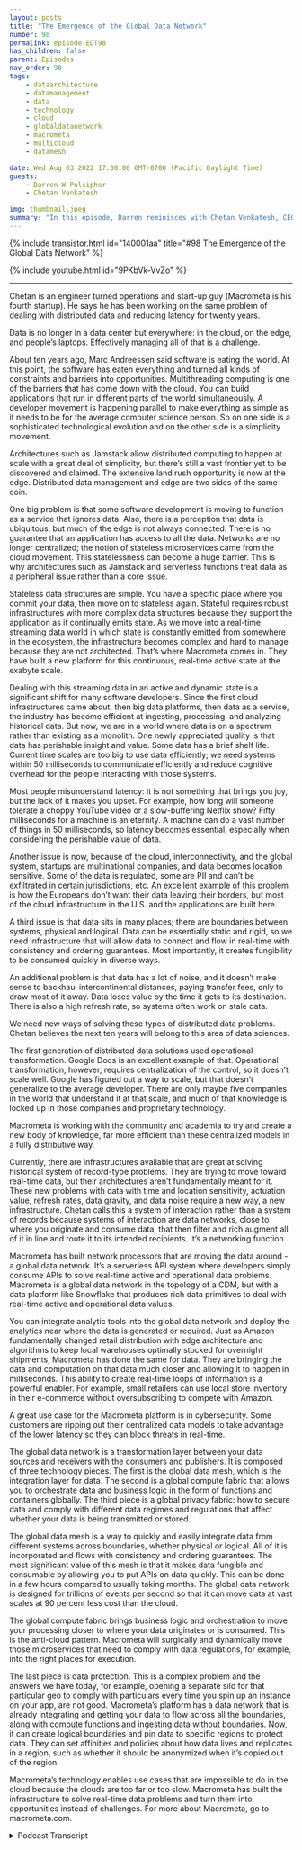 ```yaml
---
layout: posts
title: "The Emergence of the Global Data Network"
number: 98
permalink: episode-EDT98
has_children: false
parent: Episodes
nav_order: 98
tags:
    - dataarchitecture
    - datamanagement
    - data
    - technology
    - cloud
    - globaldatanetwork
    - macrometa
    - multicloud
    - datamesh

date: Wed Aug 03 2022 17:00:00 GMT-0700 (Pacific Daylight Time)
guests:
    - Darren W Pulsipher
    - Chetan Venkatesh

img: thumbnail.jpeg
summary: "In this episode, Darren reminisces with Chetan Venkatesh, CEO of MacroMeta. Venkatesh has a long history of data management from the beginning days of Grid Computing and has started MacroMeta to tackle data management across the globally dispersed edge, data centers, and clouds. "
---
```


{% include transistor.html id="140001aa" title="#98 The Emergence of the Global Data Network" %}

{% include youtube.html id="9PKbVk-VvZo" %}

---

Chetan is an engineer turned operations and start-up guy (Macrometa is his fourth startup). He says he has been working on the same problem of dealing with distributed data and reducing latency for twenty years.

Data is no longer in a data center but everywhere: in the cloud, on the edge, and people’s laptops. Effectively managing all of that is a challenge.

About ten years ago, Marc Andreessen said software is eating the world. At this point, the software has eaten everything and turned all kinds of constraints and barriers into opportunities. Multithreading computing is one of the barriers that has come down with the cloud. You can build applications that run in different parts of the world simultaneously. A developer movement is happening parallel to make everything as simple as it needs to be for the average computer science person. So on one side is a sophisticated technological evolution and on the other side is a simplicity movement.

Architectures such as Jamstack allow distributed computing to happen at scale with a great deal of simplicity, but there’s still a vast frontier yet to be discovered and claimed. The extensive land rush opportunity is now at the edge. Distributed data management and edge are two sides of the same coin.

One big problem is that some software development is moving to function as a service that ignores data. Also, there is a perception that data is ubiquitous, but much of the edge is not always connected. There is no guarantee that an application has access to all the data. Networks are no longer centralized; the notion of stateless microservices came from the cloud movement. This statelessness can become a huge barrier. This is why architectures such as Jamstack and serverless functions treat data as a peripheral issue rather than a core issue.

Stateless data structures are simple. You have a specific place where you commit your data, then move on to stateless again. Stateful requires robust infrastructures with more complex data structures because they support the application as it continually emits state. As we move into a real-time streaming data world in which state is constantly emitted from somewhere in the ecosystem, the infrastructure becomes complex and hard to manage because they are not architected. That’s where Macrometa comes in. They have built a new platform for this continuous, real-time active state at the exabyte scale.

Dealing with this streaming data in an active and dynamic state is a significant shift for many software developers. Since the first cloud infrastructures came about, then big data platforms, then data as a service, the industry has become efficient at ingesting, processing, and analyzing historical data. But now, we are in a world where data is on a spectrum rather than existing as a monolith. One newly appreciated quality is that data has perishable insight and value. Some data has a brief shelf life. Current time scales are too big to use data efficiently; we need systems within 50 milliseconds to communicate efficiently and reduce cognitive overhead for the people interacting with those systems.

Most people misunderstand latency: it is not something that brings you joy, but the lack of it makes you upset. For example, how long will someone tolerate a choppy YouTube video or a slow-buffering Netflix show? Fifty milliseconds for a machine is an eternity. A machine can do a vast number of things in 50 milliseconds, so latency becomes essential, especially when considering the perishable value of data.

Another issue is now, because of the cloud, interconnectivity, and the global system, startups are multinational companies, and data becomes location sensitive. Some of the data is regulated, some are PII and can’t be exfiltrated in certain jurisdictions, etc. An excellent example of this problem is how the Europeans don’t want their data leaving their borders, but most of the cloud infrastructure in the U.S. and the applications are built here.

A third issue is that data sits in many places; there are boundaries between systems, physical and logical. Data can be essentially static and rigid, so we need infrastructure that will allow data to connect and flow in real-time with consistency and ordering guarantees. Most importantly, it creates fungibility to be consumed quickly in diverse ways.

An additional problem is that data has a lot of noise, and it doesn’t make sense to backhaul intercontinental distances, paying transfer fees, only to draw most of it away. Data loses value by the time it gets to its destination. There is also a high refresh rate, so systems often work on stale data.

We need new ways of solving these types of distributed data problems. Chetan believes the next ten years will belong to this area of data sciences.

The first generation of distributed data solutions used operational transformation. Google Docs is an excellent example of that. Operational transformation, however, requires centralization of the control, so it doesn’t scale well. Google has figured out a way to scale, but that doesn’t generalize to the average developer. There are only maybe five companies in the world that understand it at that scale, and much of that knowledge is locked up in those companies and proprietary technology.

Macrometa is working with the community and academia to try and create a new body of knowledge, far more efficient than these centralized models in a fully distributive way.

Currently, there are infrastructures available that are great at solving historical system of record-type problems. They are trying to move toward real-time data, but their architectures aren’t fundamentally meant for it. These new problems with data with time and location sensitivity, actuation value, refresh rates, data gravity, and data noise require a new way, a new infrastructure. Chetan calls this a system of interaction rather than a system of records because systems of interaction are data networks, close to where you originate and consume data, that then filter and rich augment all of it in line and route it to its intended recipients. It’s a networking function.

Macrometa has built network processors that are moving the data around - a global data network. It’s a serverless API system where developers simply consume APIs to solve real-time active and operational data problems. Macrometa is a global data network in the topology of a CDM, but with a data platform like Snowflake that produces rich data primitives to deal with real-time active and operational data values.

You can integrate analytic tools into the global data network and deploy the analytics near where the data is generated or required. Just as Amazon fundamentally changed retail distribution with edge architecture and algorithms to keep local warehouses optimally stocked for overnight shipments, Macrometa has done the same for data. They are bringing the data and computation on that data much closer and allowing it to happen in milliseconds. This ability to create real-time loops of information is a powerful enabler. For example, small retailers can use local store inventory in their e-commerce without oversubscribing to compete with Amazon.

A great use case for the Macrometa platform is in cybersecurity. Some customers are ripping out their centralized data models to take advantage of the lower latency so they can block threats in real-time.

The global data network is a transformation layer between your data sources and receivers with the consumers and publishers. It is composed of three technology pieces. The first is the global data mesh, which is the integration layer for data. The second is a global compute fabric that allows you to orchestrate data and business logic in the form of functions and containers globally. The third piece is a global privacy fabric: how to secure data and comply with different data regimes and regulations that affect whether your data is being transmitted or stored.

The global data mesh is a way to quickly and easily integrate data from different systems across boundaries, whether physical or logical. All of it is incorporated and flows with consistency and ordering guarantees. The most significant value of this mesh is that it makes data fungible and consumable by allowing you to put APIs on data quickly. This can be done in a few hours compared to usually taking months. The global data network is designed for trillions of events per second so that it can move data at vast scales at 90 percent less cost than the cloud.

The global compute fabric brings business logic and orchestration to move your processing closer to where your data originates or is consumed. This is the anti-cloud pattern. Macrometa will surgically and dynamically move those microservices that need to comply with data regulations, for example, into the right places for execution.

The last piece is data protection. This is a complex problem and the answers we have today, for example, opening a separate silo for that particular geo to comply with particulars every time you spin up an instance on your app, are not good. Macrometa’s platform has a data network that is already integrating and getting your data to flow across all the boundaries, along with compute functions and ingesting data without boundaries. Now, it can create logical boundaries and pin data to specific regions to protect data. They can set affinities and policies about how data lives and replicates in a region, such as whether it should be anonymized when it’s copied out of the region.

Macrometa’s technology enables use cases that are impossible to do in the cloud because the clouds are too far or too slow. Macrometa has built the infrastructure to solve real-time data problems and turn them into opportunities instead of challenges. For more about Macrometa, go to macrometa.com. 


<details>
<summary> Podcast Transcript </summary>

<p>﻿1</p>
<p>Hello, thisis Darren Pulsipher, chief solutionarchitect of public sector at Intel.</p>
<p>And welcome to Embracing</p>
<p>Digital Transformation,where we investigate effective change,leveraging people, processand technology.</p>
<p>On today's episode,the emergence of the Global Data Networkwith co-founder and CEO of MacroMeta,</p>
<p>Chetan</p>
<p>Venkatesh.</p>
<p>Chetan welcome to the show.</p>
<p>Thank you very much, Darren.</p>
<p>It's a pleasure to be here.</p>
<p>I appreciate the opportunity.</p>
<p>So, Chetan, you are the CEOand co-founder of MacroMeta.</p>
<p>Why did you do this?</p>
<p>Well, you know, some people think I'mjust a sucker for punishmentbecause this is my fourth startup, Darren.</p>
<p>And, you know, I like to trulyhave been solvingthe same problem for 20 years now.</p>
<p>But, you know, it's what I call the spiralstaircase where you're sort of going up.</p>
<p>So you sort of see the same things,but you see them from different elevationsand that gives youa different perspective.</p>
<p>So just my background.</p>
<p>I'm an engineer turned,you know, operations and startup guyprimarily because Iwas not a great engineer,</p>
<p>I was an okay engineer,and there were peoplewho are way better than me.</p>
<p>And when I started to work with customers,</p>
<p>I realized, Hey, this is something I cando, which is take all this complextechnical stuffand translate it into the world of thecustomer in a way that makes sense to thembecause they don't careabout all this technical things.</p>
<p>They just want to solve a problem.</p>
<p>And so, yeah, I luckily for me,there's a place in the world.</p>
<p>So I was able to sort oftake those complex technical ideas and,and turn that into business value.</p>
<p>And I've been working in data basesand datainfrastructure for 22 years,three startups prior to this,most of them dealing with distributed dataand trying to reduce latency.</p>
<p>So I've been trying to help the worldsave milliseconds for 20 years now.</p>
<p>Yeah.</p>
<p>So I might have given you, you know,a few seconds back in your life, Darren.</p>
<p>Well, there you go.</p>
<p>Thank you very much for this.</p>
<p>I want to know what you did with those.</p>
<p>I completely wasted on downloadingcat videos on YouTube.</p>
<p>That's what I did.</p>
<p>Well, my my mission is accomplished.</p>
<p>Well, I'm glad that you're up leveling,because you and I are very similarthis way.</p>
<p>I'm an okay engineer.</p>
<p>Software engineer,but where my superpowers like yours.</p>
<p>Right.</p>
<p>I can take really complex ideas andmake it easier for people to understand.</p>
<p>So we'll see how good both of us do today.</p>
<p>Making the complex worldof data management,especially now that data is no longerin your data center.</p>
<p>Right.</p>
<p>It's it's in the cloud. It's on the edge.</p>
<p>It's on people's laptops.</p>
<p>It's on mobiledevice. It's everywhere now.</p>
<p>And how do you effectively manageall of that?</p>
<p>That's that's going to be tough.</p>
<p>Yeah.</p>
<p>You know, we live, I think, insort of the wild west of data now.</p>
<p>You know, Marc</p>
<p>Andreessen said something like</p>
<p>Software is eating the world or somethingand that about ten, 12 years back.</p>
<p>And I think software is sortof eating everything at this point.</p>
<p>And largely turned,you know, all kinds of constraintsand barriers into opportunities.</p>
<p>And one of the barriersthat's come down with cloudnow is just multi reason computing.</p>
<p>You canyou can basically build applicationsthat run in different parts of the worldat the same time. How crazy is that?</p>
<p>And it's pretty crazywhen you think about it.</p>
<p>You Yeah.</p>
<p>And more importantly,</p>
<p>I think what's exciting is thatthere is this developer movementthat's happening in parallelto make everythingsimple, as simple as it needs to befor you to be able to use them.</p>
<p>The averageperson, you know, with somecomputer science backgroundcan build these types of things.</p>
<p>So it's really interestingbecause we've got on one sidethis very sophisticated technologyevolution and the other sidea simplicity movementcoming from developersto make everything simple and easy to use.</p>
<p>And you're seeing fabulous, amazingconstructs like Jam Stack, for example,that allow this sort of distributedcomputing to happen at scalewith a great deal of simplicityand super exciting stuff.</p>
<p>But, you know,there's still so much of openspace and vastfrontier yet to be discovered and cleaned.</p>
<p>And I think that's sort of the big landrush opportunity at the edge.</p>
<p>Distributed data management in edgeare just two sides of the same coin.</p>
<p>They're almost synonyms in many ways.</p>
<p>So yeah, what I found onthis is really interestingbecause you talkedabout the software developersand that whole communitythat's been built aroundserverless function as a service.</p>
<p>Like jam stacks and things like that.</p>
<p>They all ignore data.</p>
<p>Yeah.</p>
<p>There's this obsession.</p>
<p>That datais ubiquitously available everywhere.</p>
<p>And what I have learned by workinga lot on the edge is</p>
<p>I have a lot of edgenow that isn't connected all the time.</p>
<p>I can't guarantee that my applicationhas access to all the data all the time.</p>
<p>So this is a bit this is a big problem.</p>
<p>It is a huge problem.</p>
<p>And, you know, a part of it is that we'vebeen spoiled by centralized computing.</p>
<p>You know, think about it all.</p>
<p>Your network was centralized, right?</p>
<p>Hey, you bring all your data andturn it into one giant pile in one place,and then you can slice and dice itwith consistencywith all these different guaranteesthat are called acid.</p>
<p>You know, all that fun stuff, right?</p>
<p>And so we got spoiled.</p>
<p>And so one of the thingsthat came out of the cloud movement,which is a pattern in the cloud, butis an anti pattern when it comes to datamanagement, especially distributed data,is this notion of stateless microservices.</p>
<p>You know, stateless worksgreat for decoupling data and compute.</p>
<p>But to your point,when data is distributedand you need to bring compute toour data is not we're not shipping datato our computers that statelessnessends up becoming the huge barrier.</p>
<p>And so you actually need to embracea more stateful way of doing things.</p>
<p>And so you're right, you'reabsolutely right.</p>
<p>People have not figured outhow to do stateful things.</p>
<p>And that's why Jam Stack and all theseserverless functions and all that stufftreat data as sort of a second classcitizen, as a sort of a,you know, a peripheral issue,not a core issue.</p>
<p>Yeah. Which I think is hilarious, right.</p>
<p>When you think about it,why do we even write code?</p>
<p>Yeah, to do something with data.</p>
<p>To do something with data.</p>
<p>Well, I guess if you're a gamerand now you're still doing somethingwith data, but you.</p>
<p>Know, I mean, yeah, yeah.</p>
<p>I mean.</p>
<p>You always are.</p>
<p>And so this concept of,oh, I'm just I'm stateless.</p>
<p>I don't get I,</p>
<p>I don't know where it came from exceptexcept for, I guess, a very focusedand myopic view of the present.</p>
<p>But the future that we have today,it falls apart.</p>
<p>Well, you know, I if I could take a minuteto talk about state versus statelessness,because it's an really interesting issuewe don't appreciate.</p>
<p>And they'll give a little bitof a historical picture here.</p>
<p>We don't appreciate statelessnessas really a consequence of very good</p>
<p>UNIX design philosophy.</p>
<p>Like POSIX basically cleaned up stateand said State has to be thesediscrete things and it goesinto specific places at specific times.</p>
<p>And it created this very clean separationbetween compute and state and allowed,you know, statelessness to come as a as asa, as a first order consequence of that.</p>
<p>Right or state fulness.</p>
<p>You know, if you it complicatesthe state complicates everything.</p>
<p>It makes everything expensive. Oh,yeah, yeah, yeah.</p>
<p>And it forces peopleto start thinking in data structuresthat are not easy to reason with.</p>
<p>And that's the hardest problemabout state.</p>
<p>You know, when you're stateless, your datastructures are super simple, right?</p>
<p>And you have a very specific way placesat which you commit your dataand then you move onand you stateless again. Right?</p>
<p>So you kind of,you know, build up a little bit of stateand then you write itand then you move on.</p>
<p>So at any point you lose something.</p>
<p>It's that little bit of intermediary statethat you build up, right?</p>
<p>Versus in stateful,you need infrastructuresthat are far more powerful,that are even structurally more complexbecause they're supporting the applicationas it continually emits state.</p>
<p>And we're moving into a real timestreamingdata world and that's continuallyemitting state from somewhere.</p>
<p>And so the infrastructuresare just not designed for that.</p>
<p>And that's where my company Macromediacomes in, because we really builta new platform for this sort ofcontinuous, real time active statethat is happening at the Zara better,you know, whatever gajillionbyte scale scheduling invites.</p>
<p>Yeah, exactly.</p>
<p>You know, this is interestingbecause I've been doing a lot of researchin O.T infrastructureand the difference between opportunityot how state ownedall Iot devices have state right.</p>
<p>And I think this is fascinatingthat you brought up thatyou know the IT worldwe kind of separated the two.</p>
<p>Maybe why that might bewhy there's so much contentionbetween the opportunity professionalsand industries as a whole,because on the IT side,we've kind of ignored state.</p>
<p>But I like how you said nowwe've got streaming data that has activedynamic state.</p>
<p>I mean that'sthat's a major shift for a lot of I.T.software developers.</p>
<p>Yeah.</p>
<p>You know,</p>
<p>I mean, again, I take an evolutionaryperspective.</p>
<p>Almost everything we've done with datais historical in nature.</p>
<p>We're great at looking at the rearviewmirror and saying, ha, you know, that</p>
<p>I passed that thing already or a pastthis last quarter or last season.</p>
<p>But we're terribleat looking at the windscreenand seeing what's coming our way.</p>
<p>Our systems don't support that,which is counterintuitive.</p>
<p>You'd think that, you know,just given the human,you know, neural bias, right, towardspredicting the future,we would have been overly investedin technologies that allow you to processdata in real time.</p>
<p>But no, we've actually builta great competence and process and datathat's historical.</p>
<p>And that's actually what what'swhat's really, in my opinion,the shift that's happening this decade.</p>
<p>A lot of what we didsince the first cloud infrastructures cameand then the big dataplatforms came and then,you know, data as a service started in</p>
<p>March was just get very efficientat ingesting and processingand analyzing historical data.</p>
<p>But now we're starting to get into a worldwhere data needs to be,you know, kind ofyou need to think of data as on a spectrumrather than as these, you know, just onemonolithic, monolithic thing, because datahas maybe five or six qualitiesthat are now starting to get appreciate.</p>
<p>The first one is data has perishableinsight, value data has shelf life.</p>
<p>Right.</p>
<p>I when you first brought this up,</p>
<p>I thought this is hilariousbecause the first thing that came tomy mind is bananas, right?</p>
<p>Because bananas it I lived in Brazilfor two yearsand I know what real ripe bananas are.</p>
<p>We don't have those in the U.S.unless they're like, totally brown. Yeah.</p>
<p>But to have a very ripe banana,you watch it go through its progressand then it spoils.</p>
<p>So you're saying the same sort of thingwith data.</p>
<p>It has really important value,but as time goeson, that value can spoil over time.</p>
<p>Right.</p>
<p>They have their shelf life and data.</p>
<p>And I think of then, you know,there's different types of shelf life.</p>
<p>There's datathat is valid in tens of milliseconds,you know, hundreds of milliseconds.</p>
<p>There's some value there.</p>
<p>And then it's sort of the halflife of that datajust sort of falls off the cliff.</p>
<p>There's not not enough valuable things.</p>
<p>And then there's other forms of datathat are sort of really hundredsof milliseconds of secondsand so on and so forth.</p>
<p>The big data systemsreally operate at the level of,you know, many seconds,multiple seconds and onwards to minutes.</p>
<p>But substantially, almost everythingwe want to do, which comes with theyou know, which comeswith trying to interactbetween systems or people in systems.</p>
<p>You know, those timescales are too big,our brains too fast for those timescales.</p>
<p>So we need systemsthat are really within 50 millisecondsfor us to build,you know, to be able to communicateefficiently and reduce cognitive overheadfor those people who are interactingwith those systems.</p>
<p>Latency is actually it's not it's notlatency is a big cognitive overloadfor most people. I mean, imaginewatching a choppy video on YouTube.</p>
<p>You hate it, right?</p>
<p>I mean. We go, oh, yeah, yeah,</p>
<p>I change channel.</p>
<p>You change channels, right?</p>
<p>I mean, the minute your Netflix startsto buffering your screen, you know,you're like,what's going on? And you know, you're up.</p>
<p>So latency, most people misunderstand.</p>
<p>It's not something that gives you joy.</p>
<p>The lack of latency makes you very upsetand angry.</p>
<p>It's just a cognitive functionof our brains right now.</p>
<p>That's human latency, right?</p>
<p>Our perceptions of latencyare like 75 milliseconds and beloware 50 milliseconds, and below 50milliseconds for a machine is an eternity.</p>
<p>You know, it can do a gazillion thingsin those 50 milliseconds.</p>
<p>So latency ends up becoming sort of thisvery key thing.</p>
<p>And so when you start to look through,you know, data has shelf lifeand perishable valuethere, you just start to see problemsin a little bitof a different perspective.</p>
<p>The second issue isand now because of cloud and, you know,interconnectivity and global system,the startups are global companies.</p>
<p>Now, it's not like the old dayswhere you had to be an IBM,you know, to be in 20 countries. Right.</p>
<p>I mean, my tiny little startup,</p>
<p>Right.</p>
<p>We operate in all these different regimes.</p>
<p>And so everyone's globaland their data is location sensitive.</p>
<p>Now, some of that data is probablyregulated.</p>
<p>You know,you've got some PII, you're connecting.</p>
<p>And guess what,if you're in certain jurisdictions,that data can't be exfiltrated.</p>
<p>You shouldn't be sending itout of the country.</p>
<p>This whole privacy shield,you know, thing that happenedbetween the US and Europeis a great example of that.</p>
<p>The Europeans really don't want their dataleaving their borders,you know, and unfortunately, guess what?</p>
<p>All the cloudinfrastructure is mostly hereand we build our applications here.</p>
<p>You know, it'snot because we want everyone's data, it'sjust because this is where we builtthe data centers in the clouds.</p>
<p>Right. Right.</p>
<p>So so there are some interesting problemswith data center relocation, anything.</p>
<p>The third part of this is also that datasets in all these kinds of places.</p>
<p>There are boundariesbetween systems, physical boundaries.</p>
<p>There are different data centers.</p>
<p>They're different parts of the worldare geographically distributedor there are logical boundaries,which is I've got an app that needs datathat's in this part of the business.</p>
<p>And another part of datathat's in a, you know, supply chainwith a partner, for example.</p>
<p>So dataessentially is very static in origin.</p>
<p>And what we need is infrastructuresthat allow you to connectdata, get it flowing in real timewith consistency guarantees,with ordering guarantees,but most importantly,be able to turn that dataand know you know, fungibility, createfungibility with the data,allow it to be consumedvery rapidly and quickly in diverse waysthrough putting APIs on that data.</p>
<p>So that's sort of the second thingthat's driving a lot of this movementaway, right towards distributed,which is the location and the boundaries.</p>
<p>And third thing is a lot of datajust has a lot of noise in it.</p>
<p>There's very little signal, lots of noise,and it makes no sense to backhaulall of that dataintercontinental distances,paying transfer fees to our networkproviders only to draw most of it away.</p>
<p>You know, when we get it all therebecause we're filtering or aggregatingor doing things like that.</p>
<p>So when you start to appreciate,you know, these aspects of data gravity,that data originatesin certain places and loses valueby the time it gets to its destinationthat there is location, boundariesand sensitivity to those things.</p>
<p>There's also highrefresh rate and changes in data, right?</p>
<p>I mean, a lot of systems are busychange to process data.</p>
<p>You know,</p>
<p>I'll take data from this system, processit and push it on to the next thing.</p>
<p>Right.</p>
<p>And what ends up happeningis, you know, you start to see datathat is very high refresh rate.</p>
<p>And so systems are working on staleversions of data.</p>
<p>They're not seeing the latest versionof the datathey've computed on somethingthat's stale.</p>
<p>It's kind of likethe whole Scarlett problem.</p>
<p>When we look into the sky,we're seeing light from starsthat came up billionairesback, right? A million years back.</p>
<p>Yeah, well, guess what?</p>
<p>In terms of latency,your system is seeing datathat could, you know, metaphoricallyspeaking, is a million years old.</p>
<p>It's it's useless.</p>
<p>You know, that's because it's stilland so we need new infrastructures.</p>
<p>We need new ways of solvingthese type of distributed data problems.</p>
<p>And, you know, I'm</p>
<p>I think the next ten years belongs to thisthis area of data sciences. So.</p>
<p>So do you think this is I mean, can Im</p>
<p>I just going to fix thiswith this infrastructure changesor is this going to cause a paradigmshift as in programing models as wellwhere or can I can I leverage what I'vewhat I've just spentthe last 20 years doing right.</p>
<p>Can I leverage that stuff in in thisnew world where data is king or not?</p>
<p>I know you see where I'm going with that.</p>
<p>No, I think it has to be incremental.</p>
<p>Otherwise it's not going to get broadscale adoption.</p>
<p>I mean, we are an incremental speciesand civilization, right.</p>
<p>Disruptive changes,as much as they're disruptive,still have some sort of an on on rampon on board that you can get on the right.</p>
<p>And I think we saw thatwith the first generationof distributed data solutions,a lot of folks tried to build distributeddata solutionsusing some exotic technologies.</p>
<p>You know, maybe five, ten years back,there was those technologies calledoperational transformation.</p>
<p>And, you know,</p>
<p>Google Docs is a great example of that.</p>
<p>And everybodythought operational transformation ishow we're going to solve this data problemfor distributed data.</p>
<p>But operational transformationrequires centralization of the control.</p>
<p>There.</p>
<p>And so it doesn't scale very wellbecause the more participants you havethat are trained to distribute dataand coordinate consistencyin ordering of data, in that centralizedlayer becomes a chokepoint.</p>
<p>Now, in Google's case,they've got extensive infrastructure,very smart scientists,and they've figured out a wayto make operational transformation workat scale with things like Google Docs.</p>
<p>But that doesn't generalizevery well to the average developer, right.</p>
<p>In fact, if you think about distributeddata problems,there aremaybe only five companies in the worldthat really understand it at that scale.</p>
<p>Stats Amazon, Google, Facebookand your and Google.</p>
<p>Right. Those are the five companies. Yeah.</p>
<p>And so most of the body of knowledgeabout how to solve distributed dataat scale is locked up in those companiesand proprietary tech in, youknow, in Indiaand what we're doing at macroat least is sort of working with communityas well as with the with with academiato try and createjust a new body of knowledge,far more efficient than some of these,you know, centralized modelsto be able to do thisin a fully distributive way.</p>
<p>You know, this this reminds mea lot of the problem that wasprevalent in the late ninetiesand early 2000with high performance computing,same same similar type of problemwhen they startedbuilding the first clouds,which they call grids.</p>
<p>Yeah.</p>
<p>With disparate systemsscattered all over the place,they have the same sort of problem.</p>
<p>I have data that needs to be scatteredall over the place, but I need itwith low latency.</p>
<p>I need it as close to the computeas it is.</p>
<p>Do we have any learnings from from that,that old grid storage space?</p>
<p>Absolutely.</p>
<p>I mean, Hadoop is and is theis the consequence of that, right?</p>
<p>Yeah, that's. True. Yeah.</p>
<p>I think great things came out of the HPCclustering grid stuff.</p>
<p>I mean, you're giving me memoriesover here and remembering</p>
<p>Linux in the Bill</p>
<p>Wolff project from back in the early 2000.</p>
<p>That's right.</p>
<p>It was so exciting because suddenlyyou could put things together.</p>
<p>There was another amazing I'm sorry,</p>
<p>I'm going to reminisce for a second,but one of my. Oh, that's fine.</p>
<p>One of my favorite projectsfrom that time wasa project called Mosaics Open Mosaics from</p>
<p>I remember,</p>
<p>I think it might have been a universityin Israel that that did that.</p>
<p>I believe it was a moshesomething or the otherwho built that amazing piece of tech.</p>
<p>And I built my first 3D rendering farmusing that technology as myyou know, people are buildingrendering fonts today.</p>
<p>I built an IT rendering farm as a service,you know, 15 years back using open mosaicsbecause you could uploada raytracing file and we would farm it outusing open mosaics of 25 servers.</p>
<p>That's hilarious.</p>
<p>Yeah.</p>
<p>I wrote I wrote my seniorthesis on distributed raytracing.</p>
<p>Oh, wow. Yeah. Soare we the same person?</p>
<p>I know we might be the same person.</p>
<p>It feels, like, hilarious.</p>
<p>It feels like you're just.</p>
<p>We're versions of each other here.</p>
<p>Yeah, we are. This is.</p>
<p>This is pretty funny.</p>
<p>Yeah. Yeah.</p>
<p>All right, so solet's dig into a little biton what Macromediahas tackled and how,you know, as a developeror maybe not even as a developer, right?</p>
<p>As a systems engineer, as a solutionsengineer, how would I leverage somethinglike what you guys provide?</p>
<p>Is it just this,hey, data is available everywhereor what exactlywhat exactly did macrame tackle for us?</p>
<p>Yeah.</p>
<p>So, you know, we think thatthere's already a lot of high quality,you know, infrastructure availablefor solvingsort of this historical systemof record type of problems.</p>
<p>I mean, we've got databasesthat are amazing.</p>
<p>Yeah, right.</p>
<p>And today,you know, you can go to the cloudand you can fire up a plan at scaleor nobody else.</p>
<p>And you can throw infiniteamounts of historical data at itand it'll chop it up like a champion.</p>
<p>Right.</p>
<p>And, you know, same thing with data lakes.</p>
<p>You've got snowflakes,you've got you know,you've got the databricks of the world,all that.</p>
<p>They're great at historical stuff andthey're trying to move towards real time.</p>
<p>But their architectures fundamentallyaren't meant for these things.</p>
<p>They're rare view systems,as I like to call them.</p>
<p>But these new problems with datawhere there's time sensitive location,sensitivity, actuationvalue, refresh rates, data, gravity,data, noise, they require a new way,a new infrastructure.</p>
<p>And I think of theseas systems of interactionbecause they're closerto where data originates,they're closer to where data is consumed.</p>
<p>The closer where people are.</p>
<p>And so you can solve systemsof interaction problemswith systems of recordbecause systems of record,our databases in beta are houses,systems are actually a dealer networksbecause here you need to ingest data,you need to filter and rich augmentall of that in line and you need to rootdata to its intended recipients.</p>
<p>Systems are people.</p>
<p>It's a network, it'sa networking function.</p>
<p>Now, suddenlyyou need to start data like packetsand you need network processorsthat are moving data around.</p>
<p>And that's what McNamara has built,which is a, you know, aglobal data network.</p>
<p>And it's a serverless</p>
<p>API system, is a serverless platformthat developers simply consumer APIsand we now give them these abilitiesthrough those APIs to solve these,you know, real time active data,operational data problems that we have.</p>
<p>And, you know, just to double click one,they're deep into the global data networkthat MacRobert operates.</p>
<p>Think of it as sort of ace, you know,something like Akamai, a CDP, right?</p>
<p>A topology like a CDM,but a data platform like Snowflake.</p>
<p>Imagine you smash those two together in ain one of those actual linearaccelerators, right?</p>
<p>Like the one in CERN.</p>
<p>And, you know, you got this exoticnew infrastructure that came outfrom smashing these two prototypes.</p>
<p>That's what Macromedia is.</p>
<p>It's a global data networkin the topology of a CD,unlike Akamai or Cloudflare vastly.</p>
<p>But on the other end, it'sactually a data platformlike Snowflake and MongoDBthat gives you very rich data primitivesto be able to deal with these real timeactive data operational datavalues.</p>
<p>So I can take my analytics set.</p>
<p>I want to do on real timeand the tools that I'm used to using,and I can integrate them inwith this global data networkso that I can deploy these analyticsanywhereclose to where the data is generatedor where the data isrequired, where the data comes in, correctis that exactly.</p>
<p>So exactly.</p>
<p>Instead of</p>
<p>I'll give you a couple of direct examplesin the retail world, for example,you know, we're all used to gettingnext day delivery or same daydelivery in many cases.</p>
<p>And that's the Amazon nowadays. We are.</p>
<p>We are. Right.</p>
<p>And that's the Amazon prime effect.</p>
<p>But remember, five years, six years backwhen we didn't have it, you know,you usually take weeks,two weeks to get to us,but we're not going backto that world anymore because Amazonfundamentally changed retail distributionwith an edge architectureinstead of fulfilling everything from,you know, a single fulfillment centerin a state or in a region,they built caches of physical goodsclose to you and me so that when we order,they can basically locatewhich is the closest placeand ship it from there to us. Right.</p>
<p>And then clever algorithmskeep telling themwhat are the most popular thingsto keep on different caches, basically.</p>
<p>So what we're what management has doneis fundamentally build the Amazon</p>
<p>Prime for data, which is we're basicallybringing data and computation on that datamuch closer to where you are and allowingthat to happen in milliseconds.</p>
<p>So we can allow you, for example,to put our network in four of your apps.</p>
<p>And, you know, in retail as an example,a lot of retail customers use usas a way to connect the in-store inventorywith their fulfillment systemand the e-commerce system.</p>
<p>So as an example,you're shopping for hardware,you're doing a new newborn project,you go to your favorite,you know, version of Home Depotor whatever that is as you're shoppingand you add things to your basket,those are itemsthat are actually in the closest store youso you never get oversubscribedbecause that's one of the biggestfrustrations.</p>
<p>For example,people are doing these things out,which is I bought five carts from here.</p>
<p>They ran out.</p>
<p>I got to go to the next door.</p>
<p>Where's the visibility for all of this?</p>
<p>So this ability to create real timeloops of data and retailersis extraordinarily powerfulbecause it allows the small guyswho don't have Amazon's computer scienceand cloud and all of thatto really be able to compete with Amazon.</p>
<p>So, you know, we're seeing a lot of thatsort of intersection of retailingand adsand real time data as a powerful enabler.</p>
<p>Another one is in cybersecurity.</p>
<p>Some of our customers are cybersecurity enterprises that are ripping outtheir centralized data modelsand creating distributed data modelsto take advantage of lower latency sothey can block threats in real time now.</p>
<p>Yeah, so that's a really good use casebecause the sheer volume of datathat's generated from network logsor systemlogs, host logs is, is huge.</p>
<p>And today I was talking to aagency in the U.S.government.</p>
<p>They bring all their cyber threat logsback to the U.S.to do all their processing.</p>
<p>And then they'll tell you two days later,if you've been there, you can't do that.</p>
<p>So with your guys's stuff,</p>
<p>I can push that analyticsout to the edge very easily, right?</p>
<p>I do.</p>
<p>Do I have to do you guys have likeorchestration where I can say, hey,go run this on all these types of dataand it will distribute my,my and my containers or analytics,it'll distribute those out.</p>
<p>Or do I have to do that distributionmyself?</p>
<p>No, you don't have to do the distributionyourself.</p>
<p>You connect us to your data sourcesand your data destinations,and we sit in the middleand take care of all of this in real.</p>
<p>Time for you.</p>
<p>So it's ours.</p>
<p>So you take careof all the orchestration of data.</p>
<p>I'm dropping my service, mymy stateless server serverlesscontainer close to where the data isand it can do its job.</p>
<p>If I can share three slides,it might actually be helpful.</p>
<p>Is that something I could do?</p>
<p>Absolutely. Yeah.</p>
<p>Okay, great.</p>
<p>Absolutely.</p>
<p>So as I was explaining, the Global Data</p>
<p>Network really addresses sort of thisreal time needs around dataand data management and analytics.</p>
<p>Right? And it sort of acts as a plumbing.</p>
<p>It's a little transformation layerthat you put between your data sourcesand receiverswith the consumers and the publishersand it sort of takes care of it.</p>
<p>It's composed of three technology pieces.</p>
<p>The first is what we call the global datamesh.</p>
<p>It's the integration layer for data.</p>
<p>The second is a global compute fabricthat allows you to orchestrate dataand business logic in the formof functions and containers globally.</p>
<p>And then the third pieceis what we call the global privacy fabric,which is the way to secure dataand comply with different data regimesand regulations that might be in effectwherever your data is, you know, eithertransmitting or being stored.</p>
<p>So let's start with the global data mesh,which really is a way for youto integrate data from different systemsjust very quickly and easily.</p>
<p>So you've got systems that are sitting in,you know, across different boundaries,maybe physical boundaries of data centerand region,maybe they're geo distributed data.</p>
<p>Some is in Europe, some is over here.</p>
<p>Maybe it's logical.</p>
<p>You've got datain one part of your business and systemsin one part of your business and maybeother data partner systems, for example.</p>
<p>And so the data mesh acts as a wayfor you to integrate all of this stuffand get data flowing with consistencyand with,you know, ordering guarantees,which is one of the biggestand hardest problems over herebecause getting in get really, you know,you can get all kinds of twisted ways,right when you start getting it flowing.</p>
<p>But the biggest value of this globaldata mesh is that it makes datafungible and consumable by allowing youto put APIs on data very, very quickly.</p>
<p>So, you know, you might spend monthstrying to, you know,clean your dataand then put an API on it over here.</p>
<p>Is that global data mesh?</p>
<p>That's usually a couple of hours of work,for example.</p>
<p>Now, so once the data has been sortof connected and it's flowingand you put an API on top of itand we can do this at vast scales.</p>
<p>I mean, today our global data networkalready handles billions of eventsper second globally,but it's really designedfor trillions of events per second,you know, and so this is an infrastructuredesigned to move dataat vast scales at a very economical costcompared to the cloud.</p>
<p>I mean, we can move data at 90%less cost in one day,that 90% less cost because ofsome of the proprietary pieces over here.</p>
<p>So this is the first piece of the journey.</p>
<p>And then the second piece of the journeyis now bringing business logicand orchestration to move your processingcloser to where your data is originatingor data is being consumed.</p>
<p>This is the anti cloud patternin the cloud.</p>
<p>We shy. Yeah.</p>
<p>We ship data and everything to the.</p>
<p>Yeah we should be delighted computewhich is very far awaysometimes intercontinental distanceshere we flip it,we ship the computer where the data is.</p>
<p>And so with Macromedia you can actuallypoint us to your microservices, right?</p>
<p>And we will surgically movethose microservices that benefitor need to comply with data regulations,for example, and keep themdistributed and move them into a regionwhere that where that process of work,all of this is done dynamically.</p>
<p>And that's why we call it a network,because it's routing a lot of these thingsand putting them in the right placesfor these things to execute.</p>
<p>And, you know, substantially,once you've done the global,you've got the data mesh to integratedata, you've got the compute.</p>
<p>Now that's serving dataon top of that are ingestingand processing data and analyzing data.</p>
<p>Now you need to start worrying about thenext order of problems, which is, yeah.</p>
<p>I was going to sayprotection of data, right?</p>
<p>I, you mentioned it earlier in the podcastwhere you've got</p>
<p>GDPR, you got California's Privacy Act,so you need some kind of access controlover all this data as well.</p>
<p>Right, exactly.</p>
<p>And these are really hard problems.</p>
<p>And the answers we havetoday are terrible.</p>
<p>Your answer really is going to open upa separate you know, goingto open up a separate silo,you know, an instance of your appfor that particulargeo to comply with those particular.</p>
<p>And then, you know, every time you spinone of those up, you need a separate team.</p>
<p>Everybody on security surfacethat is exploded.</p>
<p>It's just an ugly,ugly way of doing things.</p>
<p>And so, you know, in McNamara's view,we've this is the data network that'salready integrating and getting your datato flow across all these boundaries.</p>
<p>Now you've got compute functionsalso being able to serve and,you know, ingest data on top of thatwithout boundaries.</p>
<p>Well, nowwe can basically create logical boundariesand we can pin Japan and Geofence datato specific regions.</p>
<p>We can set affinities and policiesabout how data lives in a region,how it replicates, should it be anonymizedwhen it's replicated out of the region?</p>
<p>For example.</p>
<p>See, I, I love your guys's approachbecause it put data as the primary userinstead of the secondarysecond class citizen,which it has been for the last 40 years.</p>
<p>I love this, a great approach.</p>
<p>So how do people find out more about this?</p>
<p>Yeah, about Macromedia.</p>
<p>Just go to your websiteor how do they get in contact with you?</p>
<p>The best way to to learnmore about Macromedia is go to our website</p>
<p>WW Macromedia dot comand you know we've got a lotof educational material over hereand it's a brave new worldand it's exciting time,you know, for folks who want tosort of explore this new frontier with us,what I can tell you is that there aresome use cases that are, you know,extraordinarilythat impossible to do in the cloud.</p>
<p>I call them impossible appsbecause the clouds are too faror it's too slowand it just is not a good purpose.</p>
<p>Fit for these types of problems.</p>
<p>And so for those classes of real timedata problems, you know, we've builtan infrastructure to solve thembecause we've been thinking hardabout this for now seven or eight years,about what the next ten years of statefuldata computing is in the visible world.</p>
<p>And that's what the platformis really designed to do.</p>
<p>So as much as this is sort of my marketingspiel over here, I like to say that,you know, the next ten years are reallyabout these global data problems.</p>
<p>And, you know, customershave all these emerging data problems.</p>
<p>And, you know, we're a platformthat can help very quickly and easilyturn them into opportunitiesrather than, you know, big challenges.</p>
<p>Hey, Chetan,thank you again for coming on the show.</p>
<p>This has been insightful.</p>
<p>We most definitely want you to come back.</p>
<p>I loved it because we canwe can reminisce.</p>
<p>Yeah.</p>
<p>Let's talk about the the early 2000sbecause I think that was sort of yeah,that was the Cambrian era of computerscience to me because all the.</p>
<p>Absolutely.</p>
<p>You know and I also maybe one last pieceof reminiscing before I say, but</p>
<p>I almost feel like everything we do inthe cloud is just basically puttinga more fungible interfaceon top of mainframes.</p>
<p>Literally every data structure inventedthe mainframe worldhas become a service in the cloud.</p>
<p>Yep, it has. You're right. You're right.</p>
<p>Yeah.</p>
<p>We've got to change that paradigm.</p>
<p>We do.</p>
<p>So. All right.</p>
<p>Hey, thanks again, Chetan. My pleasure.</p>
<p>Take care.</p>
<p>Thanks so much for having me. Thatthank you for listening to Embracing</p>
<p>Digital Transformation today.</p>
<p>If you enjoyed our podcast,give it five stars on your favoritepodcasting site or YouTube channel.</p>
<p>You can find out more informationabout embracing digital transformationand embracingdigital.orguntil next time, go out anddo something wonderful.</p>

</details>

